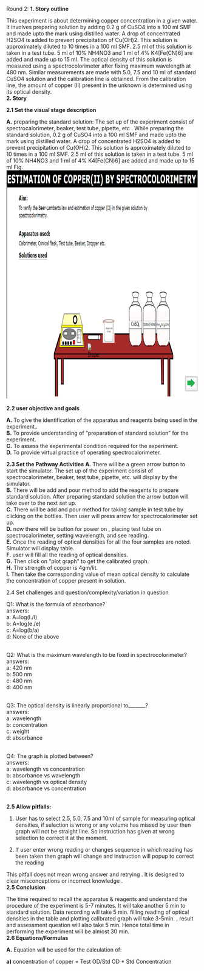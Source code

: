 Round 2:
**1. Story outline**

This experiment is about determining copper concentration in a given water. It involves preparing solution by adding 0.2 g of CuSO4 into a 100 ml SMF and made upto the mark using distilled water. A drop of concentrated H2SO4 is added to prevent precipitation of Cu(OH)2. This solution is approximately diluted to 10 times in a 100 ml SMF. 2.5 ml of this solution is taken in a test tube. 5 ml of 10% NH4NO3 and 1 ml of 4% K4[Fe(CN)6] are added and made up to 15 ml. The optical density of this solution is measured using a spectrocolorimeter after fixing maximum wavelength at 480 nm. Similar measurements are made with 5.0, 7.5 and 10 ml of standard CuSO4 solution and the calibration line is obtained. From the calibration line, the amount of copper (II) present in the unknown is determined using its optical density. 
</b> <br>
**2. Story**

 **2.1 Set the visual stage description**

**A.** preparing the standard solution:
The set up of the experiment consist of spectrocalorimeter, beaker, test tube, pipette, etc .
While preparing the standard solution, 0.2 g of CuSO4 into a 100 ml SMF and made upto the mark using distilled water. A drop of concentrated H2SO4 is added to prevent precipitation of Cu(OH)2. This solution is approximately diluted to 10 times in a 100 ml SMF. 2.5 ml of this solution is taken in a test tube. 5 ml of 10% NH4NO3 and 1 ml of 4% K4[Fe(CN)6] are added and made up to 15 ml
Fig.<img src="images\img1.png" alt="start" width="900" height="600">  


**2.2 user objective and goals**

 **A.** To give the identification of  the apparatus and reagents being used in the experiment..<br>
 **B.** To provide understanding of “preparation of standard solution” for the experiment.<br>
 **C.** To assess the experimental condition required for the experiment.<br>
 **D.** To provide virtual practice of operating spectrocalorimeter.</b> <br>

**2.3 Set the Pathway Activities**
**A.** There will be a green arrow button to start the simulator. The set up of the experiment consist of spectrocalorimeter, beaker, test tube, pipette, etc. will display by the simulator.<br>
**B.** There will be add and pour method to add the reagents to prepare standard solution. After preparing standard solution the arrow button will take over to the next set up.<br>
**C.** There will be add and pour method for taking sample in test tube by clicking on the bottles. Then user will press arrow for spectrocalorimeter set up.<br>
**D.** now there will be button for power on , placing test tube on spectrocalorimeter, setting wavelength, and see reading.<br>
**E.** Once the reading of optical densities for all the four samples are noted. Simulator will display table.<br>
**F.** user will fill all the reading of optical densities.  <br>
**G.** Then click on "plot graph" to get the calibrated graph.</b> <br>
**H.** The strength of copper is 4gm/lit.<br>
**I.** Then take the corresponding value of mean optical density to calculate the concentration of copper present in solution.  
<p>2.4 Set challenges and question/complexity/variation in question</p>
<p>Q1:  What is the formula of absorbance?<br>  
      answers:<br> 
        a:  A=log(I./I)  <br>               
        b:  A=log(e./e) <br>              
        c:  A=log(b/a)  <br>              
        d:  None of the above<br><br></p>                   
      
    

   <p>Q2: What is the maximum wavelength to be fixed in spectrocolorimeter? <br> 
      answers: <br>
        a:  420 nm  <br>                
        b:  500 nm <br>                 
        c:  480 nm <br>                 
        d:  400 nm <br><br></p>
        
  
       
  <p>Q3:  The optical density is linearly proportional to_______? <br>
      answers: <br>
        a:  wavelength  <br>                
        b:  concentration<br>                  
        c:  weight  <br>             
        d:  absorbance  <br><br>  </p>
      
        
   <p> Q4:  The graph is plotted between? <br>
      answers: <br>
        a:  wavelength vs concentration <br>               
        b:  absorbance vs wavelength   <br>               
        c:  wavelength vs optical density  <br>              
        d:  absorbance vs concentration<br> <br> </p> 
      
   
   
  **2.5 Allow pitfalls:**
  1. User has to select 2.5, 5.0, 7.5 and 10ml of sample for measuring optical densities, if  selection is wrong or any volume has missed by user then graph will not be straight line. So instruction has given at wrong selection to correct it at the moment.

2. If user enter wrong reading or changes sequence in which reading has been taken then graph will change and instruction will popup to correct the reading

This pitfall does not mean wrong answer and retrying . It is designed to clear misconceptions or incorrect knowledge .<br>
**2.5 Conclusion**

The time required to recall the apparatus & reagents and understand the procedure of the experiment is 5-7 minutes. It will take another 5 min to standard solution. Data recording will take 5 min. filling reading of optical densities in the table and plotting calibrated graph will take 3-5min. , result and assessment question will also take 5 min. Hence total time in performing the experiment will be almost 30 min.<br>
**2.6 Equations/Formulas**

**A.** Equation will be used for the calculation of:

**a)**  concentration of copper = Test OD/Std OD * Std Concentration

